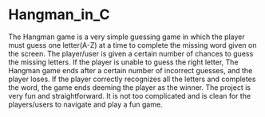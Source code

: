# Hangman_in_C

The Hangman game is a very simple guessing game in which the player must guess one letter(A-Z) at a time to complete the missing word given on the screen. 
The player/user is given a certain number of chances to guess the missing letters.
If the player is unable to guess the right letter, The Hangman game ends after a certain number of incorrect guesses, and the player loses. 
If the player correctly recognizes all the letters and completes the word, the game ends deeming the player as the winner.
The project is very fun and straightforward.
It is not too complicated and is clean for the players/users to navigate and play a fun game.
